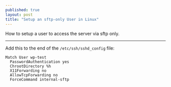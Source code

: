 ```yaml
---
published: true
layout: post
title: "Setup an sftp-only User in Linux"
---
```

How to setup a user to access the server via sftp only.

---

Add this to the end of the `/etc/ssh/sshd_config` file:

```
Match User wp-test
  PasswordAuthentication yes
  ChrootDirectory %h
  X11Forwarding no
  AllowTcpForwarding no
  ForceCommand internal-sftp
```
